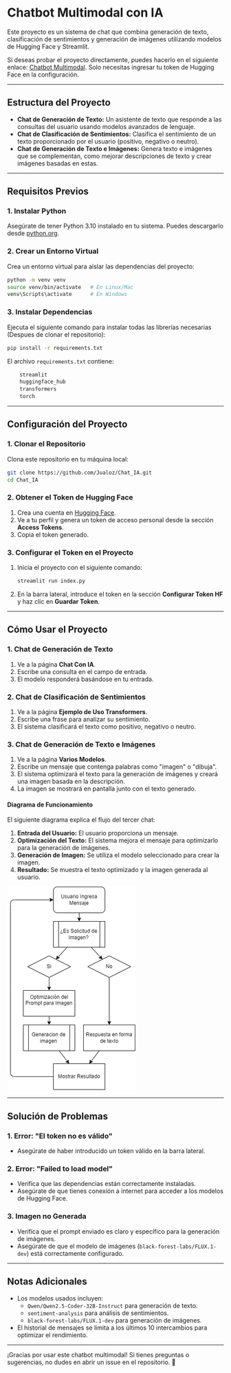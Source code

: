 # **Chatbot Multimodal con IA**

Este proyecto es un sistema de chat que combina generación de texto, clasificación de sentimientos y generación de imágenes utilizando modelos de Hugging Face y Streamlit.

Si deseas probar el proyecto directamente, puedes hacerlo en el siguiente enlace: [Chatbot Multimodal](https://chatbot-jualoz.streamlit.app). Solo necesitas ingresar tu token de Hugging Face en la configuración.

---

## **Estructura del Proyecto**

- **Chat de Generación de Texto:** Un asistente de texto que responde a las consultas del usuario usando modelos avanzados de lenguaje.
- **Chat de Clasificación de Sentimientos:** Clasifica el sentimiento de un texto proporcionado por el usuario (positivo, negativo o neutro).
- **Chat de Generación de Texto e Imágenes:** Genera texto e imágenes que se complementan, como mejorar descripciones de texto y crear imágenes basadas en estas.

---

## **Requisitos Previos**

### **1. Instalar Python**

Asegúrate de tener Python 3.10 instalado en tu sistema. Puedes descargarlo desde [python.org](https://www.python.org/downloads/).

### **2. Crear un Entorno Virtual**

Crea un entorno virtual para aislar las dependencias del proyecto:

```bash
python -m venv venv
source venv/bin/activate   # En Linux/Mac
venv\Scripts\activate      # En Windows
```

### **3. Instalar Dependencias**

Ejecuta el siguiente comando para instalar todas las librerías necesarias (Despues de clonar el repositorio):

```bash
pip install -r requirements.txt
```

El archivo `requirements.txt` contiene:

```bash
    streamlit
    huggingface_hub
    transformers
    torch
```

---

## **Configuración del Proyecto**

### **1. Clonar el Repositorio**

Clona este repositorio en tu máquina local:

```bash
git clone https://github.com/Jualoz/Chat_IA.git
cd Chat_IA
```

### **2. Obtener el Token de Hugging Face**

1. Crea una cuenta en [Hugging Face](https://huggingface.co/).
2. Ve a tu perfil y genera un token de acceso personal desde la sección **Access Tokens**.
3. Copia el token generado.

### **3. Configurar el Token en el Proyecto**

1. Inicia el proyecto con el siguiente comando:

   ```bash
   streamlit run index.py
   ```

2. En la barra lateral, introduce el token en la sección **Configurar Token HF** y haz clic en **Guardar Token**.

---

## **Cómo Usar el Proyecto**

### **1. Chat de Generación de Texto**

1. Ve a la página **Chat Con IA**.
2. Escribe una consulta en el campo de entrada.
3. El modelo responderá basándose en tu entrada.

### **2. Chat de Clasificación de Sentimientos**

1. Ve a la página **Ejemplo de Uso Transformers**.
2. Escribe una frase para analizar su sentimiento.
3. El sistema clasificará el texto como positivo, negativo o neutro.

### **3. Chat de Generación de Texto e Imágenes**

1. Ve a la página **Varios Modelos**.
2. Escribe un mensaje que contenga palabras como "imagen" o "dibuja".
3. El sistema optimizará el texto para la generación de imágenes y creará una imagen basada en la descripción.
4. La imagen se mostrará en pantalla junto con el texto generado.

#### **Diagrama de Funcionamiento**

El siguiente diagrama explica el flujo del tercer chat:

1. **Entrada del Usuario:** El usuario proporciona un mensaje.
2. **Optimización del Texto:** El sistema mejora el mensaje para optimizarlo para la generación de imágenes.
3. **Generación de Imagen:** Se utiliza el modelo seleccionado para crear la imagen.
4. **Resultado:** Se muestra el texto optimizado y la imagen generada al usuario.

![Diagrama de Funcionamiento](./assets/diagrama.drawio.png)

---

## **Solución de Problemas**

### **1. Error: "El token no es válido"**

- Asegúrate de haber introducido un token válido en la barra lateral.

### **2. Error: "Failed to load model"**

- Verifica que las dependencias están correctamente instaladas.
- Asegúrate de que tienes conexión a internet para acceder a los modelos de Hugging Face.

### **3. Imagen no Generada**

- Verifica que el prompt enviado es claro y específico para la generación de imágenes.
- Asegúrate de que el modelo de imágenes (`black-forest-labs/FLUX.1-dev`) está correctamente configurado.

---

## **Notas Adicionales**

- Los modelos usados incluyen:
  - `Qwen/Qwen2.5-Coder-32B-Instruct` para generación de texto.
  - `sentiment-analysis` para análisis de sentimientos.
  - `black-forest-labs/FLUX.1-dev` para generación de imágenes.
- El historial de mensajes se limita a los últimos 10 intercambios para optimizar el rendimiento.

---

¡Gracias por usar este chatbot multimodal! Si tienes preguntas o sugerencias, no dudes en abrir un issue en el repositorio. 🎉
